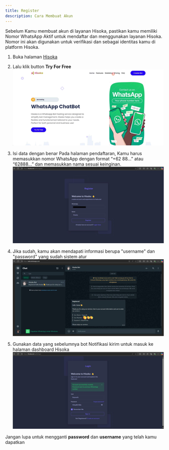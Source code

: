 ```yaml
---
title: Register
description: Cara Membuat Akun
---
```


Sebelum Kamu membuat akun di layanan Hisoka, pastikan kamu memiliki Nomor WhatsApp Aktif untuk mendaftar dan menggunakan layanan Hisoka. Nomor ini akan digunakan untuk verifikasi dan sebagai identitas kamu di platform Hisoka.

1. Buka halaman <a href="https://www.hisoka.net">Hisoka</a>

2. Lalu klik button **Try For Free**
![Home](../../../assets/tutorial/home.jpg)

3. Isi data dengan benar
Pada halaman pendaftaran, Kamu harus memasukkan nomor WhatsApp dengan format “+62 88…” atau “62888…” dan memasukkan nama sesuai keinginan.
![Register](../../../assets/tutorial/register.jpg)

4. Jika sudah, kamu akan mendapati informasi berupa "username" dan "password" yang sudah sistem atur
![Auth](../../../assets/tutorial/auth.jpg)

5. Gunakan data yang sebelumnya bot Notifikasi kirim untuk masuk ke halaman dashboard Hisoka
![Login](../../../assets/tutorial/login.jpg)

Jangan lupa untuk mengganti **password** dan **username** yang telah kamu dapatkan